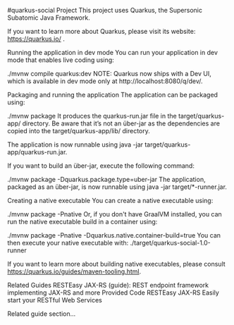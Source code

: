 #quarkus-social Project
This project uses Quarkus, the Supersonic Subatomic Java Framework.

If you want to learn more about Quarkus, please visit its website: https://quarkus.io/ .

Running the application in dev mode
You can run your application in dev mode that enables live coding using:

./mvnw compile quarkus:dev
NOTE: Quarkus now ships with a Dev UI, which is available in dev mode only at http://localhost:8080/q/dev/.

Packaging and running the application
The application can be packaged using:

./mvnw package
It produces the quarkus-run.jar file in the target/quarkus-app/ directory. Be aware that it’s not an über-jar as the dependencies are copied into the target/quarkus-app/lib/ directory.

The application is now runnable using java -jar target/quarkus-app/quarkus-run.jar.

If you want to build an über-jar, execute the following command:

./mvnw package -Dquarkus.package.type=uber-jar
The application, packaged as an über-jar, is now runnable using java -jar target/*-runner.jar.

Creating a native executable
You can create a native executable using:

./mvnw package -Pnative
Or, if you don't have GraalVM installed, you can run the native executable build in a container using:

./mvnw package -Pnative -Dquarkus.native.container-build=true
You can then execute your native executable with: ./target/quarkus-social-1.0-runner

If you want to learn more about building native executables, please consult https://quarkus.io/guides/maven-tooling.html.

Related Guides
RESTEasy JAX-RS (guide): REST endpoint framework implementing JAX-RS and more
Provided Code
RESTEasy JAX-RS
Easily start your RESTful Web Services

Related guide section...
